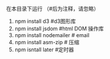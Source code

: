在本目录下运行 （#后为注释，请忽略）
1. npm install d3        #d3图形库
2. npm install jsdom    #html DOM 操作库
3. npm install nodemailer  # email 
4. npm install asm-zip    # 压缩
5. npm isntall later    #定时器